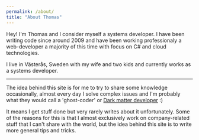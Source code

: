 ```yaml
---
permalink: /about/
title: "About Thomas"
---
```


Hey! I'm Thomas and I consider myself a systems developer. I have been writing code since around 2009 and have been working professionaly a web-developer a majority of this time with focus on C# and cloud technologies.

I live in Västerås, Sweden with my wife and two kids and currently works as a systems developer.

<hr>
The idea behind this site is for me to try to share some knowledge occasionally, almost every day I solve complex issues and I'm probably what they would call a 'ghost-coder' or <a href="https://www.hanselman.com/blog/dark-matter-developers-the-unseen-99" target="_blank">Dark matter developer</a> :)

It means I get stuff done but very rarely writes about it unfortunately. Some of the reasons for this is that I almost exclusively work on company-related stuff that I can't share with the world, but the idea behind this site is to write more general tips and tricks.
